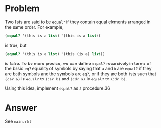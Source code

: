 # Problem

Two lists are said to be `equal?` if they contain equal elements arranged in the same order. For example,
```scheme
(equal? '(this is a list) '(this is a list))
```
is true, but
```scheme
(equal? '(this is a list) '(this (is a) list))
```
is false. To be more precise, we can define `equal?` recursively in terms of the basic `eq?` equality of symbols by saying that `a` and `b` are `equal?` if they are both symbols and the symbols are `eq?`, or if they are both lists such that `(car a)` is `equal?` to `(car b)` and `(cdr a)` is `equal?` to `(cdr b)`.

Using this idea, implement `equal?` as a procedure.36

# Answer

See `main.rkt`.
